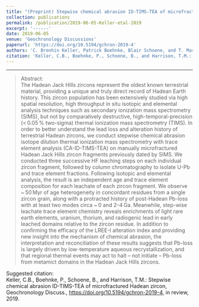 ```yaml
---
title: "(Preprint) Stepwise chemical abrasion ID-TIMS-TEA of microfractured Hadean zircon"
collection: publications
permalink: /publication/2019-06-05-Keller-etal-2019
excerpt: '------'
date: 2019-06-05
venue: 'Geochronology Discussions'
paperurl: 'https://doi.org/10.5194/gchron-2019-4'
authors: 'C. Brenhin Keller, Patrick Boehnke, Blair Schoene, and T. Mark Harrison'
citation: 'Keller, C.B., Boehnke, P., Schoene, B., and Harrison, T.M.: Stepwise chemical abrasion ID-TIMS-TEA of microfractured Hadean zircon, Geochronology Discuss., https://doi.org/10.5194/gchron-2019-4, in review, 2019.'
---
```


------

>Abstract: <br/>The Hadean Jack Hills zircons represent the oldest known terrestrial material, providing a unique and truly direct record of Hadean Earth history. This zircon population has been extensively studied via high spatial resolution, high throughput in situ isotopic and elemental analysis techniques such as secondary ionization mass spectrometry (SIMS), but not by comparatively destructive, high-temporal-precision (< 0.05 % two-sigma) thermal ionization mass spectrometry (TIMS). In order to better understand the lead loss and alteration history of terrestrial Hadean zircons, we conduct stepwise chemical abrasion isotope dilution thermal ionization mass spectrometry with trace element analysis (CA-ID-TIMS-TEA) on manually microfractured Hadean Jack Hills zircon fragments previously dated by SIMS. We conducted three successive HF leaching steps on each individual zircon fragment, followed by column chromatography to isolate U-Pb and trace element fractions. Following isotopic and elemental analysis, the result is an independent age and trace element composition for each leachate of each zircon fragment. We observe ~ 50 Myr of age heterogeneity in concordant residues from a single zircon grain, along with a protracted history of post-Hadean Pb-loss with at least two modes circa ~ 0 and 2–4 Ga. Meanwhile, step-wise leachate trace element chemistry reveals enrichments of light rare earth elements, uranium, thorium, and radiogenic lead in early leached domains relative to the zircon residue. In addition to confirming the efficacy of the LREE-I alteration index and providing new insight into the mechanism of chemical abrasion, the interpretation and reconciliation of these results suggests that Pb-loss is largely driven by low-temperature aqueous recrystallization, and that regional thermal events may act to halt – not initiate – Pb-loss from metamict domains in the Hadean Jack Hills zircons.

Suggested citation: <br/>Keller, C.B., Boehnke, P., Schoene, B., and Harrison, T.M.: Stepwise chemical abrasion ID-TIMS-TEA of microfractured Hadean zircon, Geochronology Discuss., https://doi.org/10.5194/gchron-2019-4, in review, 2019.